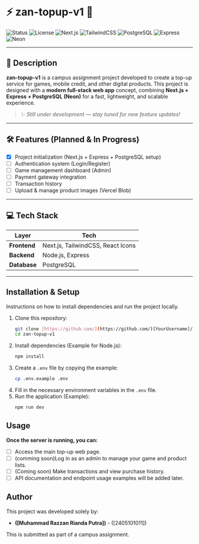 # ⚡ zan-topup-v1 🚀

![Status](https://img.shields.io/badge/Status-In%20Development-yellow?style=for-the-badge)
![License](https://img.shields.io/badge/License-MIT-blue?style=for-the-badge)
![Next.js](https://img.shields.io/badge/Next.js-000000?style=for-the-badge&logo=nextdotjs&logoColor=white)
![TailwindCSS](https://img.shields.io/badge/TailwindCSS-06B6D4?style=for-the-badge&logo=tailwindcss&logoColor=white)
![PostgreSQL](https://img.shields.io/badge/PostgreSQL-336791?style=for-the-badge&logo=postgresql&logoColor=white)
![Express](https://img.shields.io/badge/Express.js-000000?style=for-the-badge&logo=express&logoColor=white)
![Neon](https://img.shields.io/badge/Neon%20Database-00E599?style=for-the-badge&logo=neondatabase&logoColor=white)

---

## 🧩 Description

**zan-topup-v1** is a campus assignment project developed to create a top-up service for games, mobile credit, and other digital products. 
This project is designed with a **modern full-stack web app** concept, combining **Next.js + Express + PostgreSQL (Neon)** for a fast, lightweight, and scalable experience.

> ✨ *Still under development — stay tuned for new feature updates!*

---

## 🛠️ Features (Planned & In Progress)

- [x] Project initialization (Next.js + Express + PostgreSQL setup)
- [ ] Authentication system (Login/Register)
- [ ] Game management dashboard (Admin)
- [ ] Payment gateway integration
- [ ] Transaction history
- [ ] Upload & manage product images (Vercel Blob)

---

## 💻 Tech Stack

| Layer | Tech |
|-------|------|
| **Frontend** | Next.js, TailwindCSS, React Icons |
| **Backend** | Node.js, Express |
| **Database** | PostgreSQL |

---

## Installation & Setup

Instructions on how to install dependencies and run the project locally.

1.  Clone this repository:
    ```bash
    git clone [https://github.com/](https://github.com/)[YourUsername]/zan-topup-v1.git
    cd zan-topup-v1
    ```
2.  Install dependencies (Example for Node.js):
    ```bash
    npm install
    ```
3.  Create a `.env` file by copying the example:
    ```bash
    cp .env.example .env
    ```
4.  Fill in the necessary environment variables in the `.env` file.
5.  Run the application (Example):
    ```bash
    npm run dev
    ```

## Usage

**Once the server is running, you can:**
- [ ] Access the main top-up web page.
- [ ] (comming soon)Log in as an admin to manage your game and product lists.
- [ ] (Coming soon) Make transactions and view purchase history.
- [ ] API documentation and endpoint usage examples will be added later.

## Author

This project was developed solely by:

* **([Muhammad Razzan Rianda Putra])** - ([2405101011])

This is submitted as part of a campus assignment.
